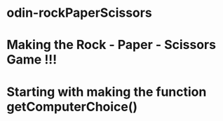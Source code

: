 # odin-rockPaperScissors

# Making the Rock - Paper - Scissors Game !!!

# Starting with making the function getComputerChoice()
